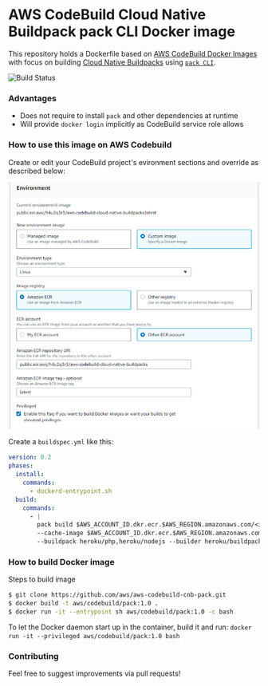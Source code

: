 # AWS CodeBuild Cloud Native Buildpack pack CLI Docker image

This repository holds a Dockerfile based on [AWS CodeBuild Docker Images](https://github.com/aws/aws-codebuild-docker-images) with focus on building [Cloud Native Buildpacks](https://buildpacks.io/) using [`pack CLI`](https://buildpacks.io/docs/tools/pack/#pack-cli).

![Build Status](https://codebuild.us-east-1.amazonaws.com/badges?uuid=eyJlbmNyeXB0ZWREYXRhIjoiZnk2Z2dqdVIzdXpTVXYyWmJ1VGxDVWtLMGZ0OVMybjJQb1M2dmI4c3F4RkpEcWduZ2hxODVkUzdqTlhoVFJUdkg5aFpqL0k3SnFXSVZ0ajYvS0hYK1lNPSIsIml2UGFyYW1ldGVyU3BlYyI6Im96Mjc3amNmMDJmVWp4S2giLCJtYXRlcmlhbFNldFNlcmlhbCI6MX0%3D&branch=main)

### Advantages

- Does not require to install `pack` and other dependencies at runtime
- Will provide `docker login` implicitly as CodeBuild service role allows

### How to use this image on AWS Codebuild

Create or edit your CodeBuild project's evironment sections and override as described below:

![CodeBuild Environment](codebuild-snapshot.png)

Create a `buildspec.yml` like this:

```yaml
version: 0.2
phases:
  install:
    commands:
      - dockerd-entrypoint.sh
  build:
    commands:
      - |
        pack build $AWS_ACCOUNT_ID.dkr.ecr.$AWS_REGION.amazonaws.com/<image>:<version> \
        --cache-image $AWS_ACCOUNT_ID.dkr.ecr.$AWS_REGION.amazonaws.com/<image>:cache \
        --buildpack heroku/php,heroku/nodejs --builder heroku/buildpacks:20 --pull-policy if-not-present --publish
```

### How to build Docker image

Steps to build image

```bash
$ git clone https://github.com/aws/aws-codebuild-cnb-pack.git
$ docker build -t aws/codebuild/pack:1.0 .
$ docker run -it --entrypoint sh aws/codebuild/pack:1.0 -c bash
```

To let the Docker daemon start up in the container, build it and run:
`docker run -it --privileged aws/codebuild/pack:1.0 bash`

### Contributing

Feel free to suggest improvements via pull requests!